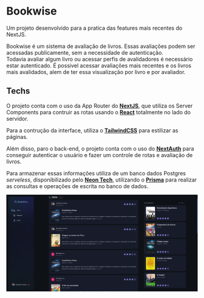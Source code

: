 # Bookwise

Um projeto desenvolvido para a pratica das features mais recentes do NextJS.

Bookwise é um sistema de avaliação de livros. Essas avaliações podem ser acessadas publicamente, sem a necessidade de autenticação.  
Todavia avaliar algum livro ou acessar perfis de avalidadores é necessário estar autenticado.
É possivel acessar avaliações mais recentes e os livros mais avalidados, alem de ter essa visualização por livro e por avaliador.

## Techs

O projeto conta com o uso da App Router do [**NextJS**](https://nextjs.org/), que utiliza os Server Components para contruir as rotas usando o [**React**](https://react.dev/) totalmente no lado do servidor.

Para a contrução da interface, utiliza o [**TailwindCSS**](https://tailwindcss.com/) para estilizar as páginas.

Além disso, paro o back-end, o projeto conta com o uso do [**NextAuth**](https://next-auth.js.org/) para conseguir autenticar o usuário e fazer um controle de rotas e avaliação de livros.

Para armazenar essas informações utiliza de um banco dados Postgres _serveless_, disponibilizado pelo [**Neon Tech**](https://neon.tech/), utilizando o [**Prisma**](https://www.prisma.io/) para realizar as consultas e operações de escrita no banco de dados.

![](/bookwise.png)
